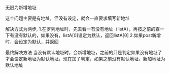无限为新增地址

这个问题主要是有地址，但没有设定，就会一直要求填写新地址


解决方式为两步,
1.在罗列地址时，先去看一有没有地址（listA），再按之前的查一下有没有默认的，如果没有，listA[0]设定为默认，返回listA[0]
2.如果post新增时，会设定为默认，并返回

最终解决方法
当没有默认地址时，会新增地址，之前的只是判定如果没有地址了才会设定新地址为默认地址，现在加了判定，如果之前没有默认地址，新加地址为默认地址